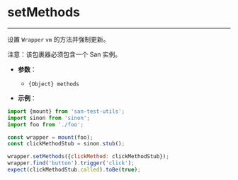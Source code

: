 # setMethods
---

设置 `Wrapper` `vm` 的方法并强制更新。

注意：该包裹器必须包含一个 San 实例。

* **参数**：

    - `{Object} methods`

* **示例**：

```js
import {mount} from 'san-test-utils';
import sinon from 'sinon';
import foo from './foo';

const wrapper = mount(foo);
const clickMethodStub = sinon.stub();

wrapper.setMethods({clickMethod: clickMethodStub});
wrapper.find('button').trigger('click');
expect(clickMethodStub.called).toBe(true);
```
